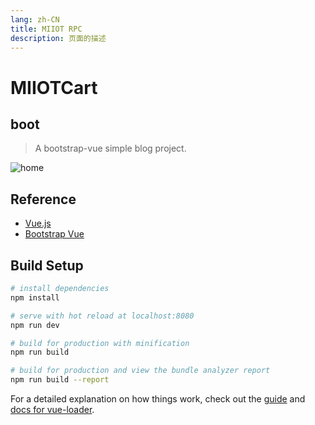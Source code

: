 ```yaml
---
lang: zh-CN
title: MIIOT RPC
description: 页面的描述
---
```

# MIIOTCart


## boot
> A bootstrap-vue simple blog project.

![home](https://user-images.githubusercontent.com/13963254/42290888-d61e81b8-7fd0-11e8-9c67-50b68171b3ef.PNG "Bootstrap + Vue")

## Reference

* [Vue.js](https://vuejs.org/)
* [Bootstrap Vue](https://bootstrap-vue.js.org/)

## Build Setup

``` bash
# install dependencies
npm install

# serve with hot reload at localhost:8080
npm run dev

# build for production with minification
npm run build

# build for production and view the bundle analyzer report
npm run build --report
```

For a detailed explanation on how things work, check out the [guide](http://vuejs-templates.github.io/webpack/) and [docs for vue-loader](http://vuejs.github.io/vue-loader).